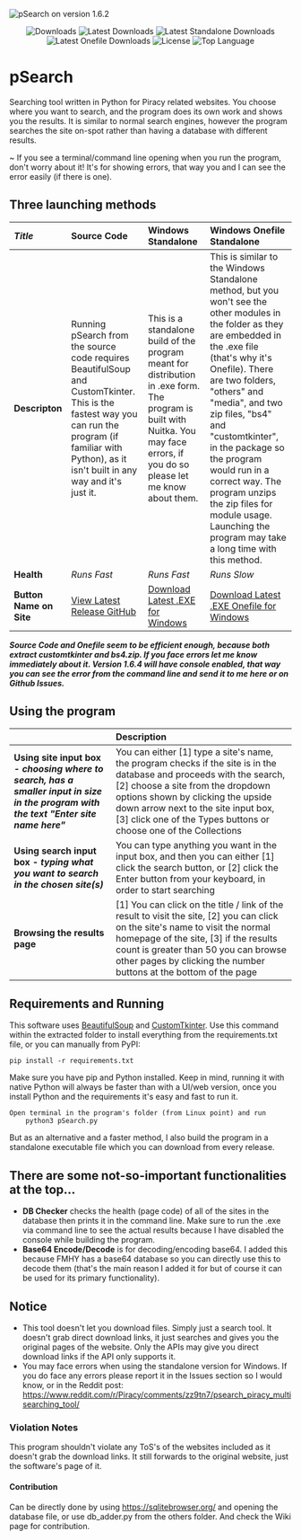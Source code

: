 ![pSearch on version 1.6.2](https://i.ibb.co/2cVk43b/Capture.png)

<p align="center">
  <img src="https://img.shields.io/github/downloads/SerjSX/pSearch/total" alt="Downloads"/>
  <img src="https://img.shields.io/github/downloads/SerjSX/pSearch/latest/total" alt="Latest Downloads"/>
  <img src="https://img.shields.io/github/downloads/SerjSX/pSearch/latest/pSearch-windows-standalone.zip" alt="Latest Standalone Downloads"/>
  <img src="https://img.shields.io/github/downloads/SerjSX/pSearch/latest/pSearch-windows-onefile-standalone.zip" alt="Latest Onefile Downloads"/>
  <img src="https://img.shields.io/github/license/SerjSX/pSearch" alt="License"/>
  <img src="https://img.shields.io/github/languages/top/SerjSX/pSearch" alt="Top Language"/>
</p>


# pSearch
 Searching tool written in Python for Piracy related websites. You choose where you want to search, and the program does its own work and shows you the results. It is similar to normal search engines, however the program searches the site on-spot rather than having a database with different results.

~ If you see a terminal/command line opening when you run the program, don't worry about it! It's for showing errors, that way you and I can see the error easily (if there is one). 

## Three launching methods
|*Title*|**Source Code**|**Windows Standalone**|**Windows Onefile Standalone**|
|:-|:-|:-|:-|
|**Descripton**|Running pSearch from the source code requires BeautifulSoup and CustomTkinter. This is the fastest way you can run the program (if familiar with Python), as it isn't built in any way and it's just it.|This is a standalone build of the program meant for distribution in .exe form. The program is built with Nuitka. You may face errors, if you do so please let me know about them.|This is similar to the Windows Standalone method, but you won't see the other modules in the folder as they are embedded in the .exe file (that's why it's Onefile). There are two folders, "others" and "media", and two zip files, "bs4" and "customtkinter", in the package so the program would run in a correct way. The program unzips the zip files for module usage. Launching the program may take a long time with this method.|
|**Health**|*Runs Fast*|*Runs Fast*|*Runs Slow*|
|**Button Name on Site**|<a href="https://github.com/SerjSX/pSearch/releases/latest" alt="latest release">View Latest Release GitHub</a>|<a href="https://github.com/SerjSX/pSearch/releases/latest/download/pSearch-windows-standalone.zip" alt="download latest standalone exe">Download Latest .EXE for Windows</a>|<a href="https://github.com/SerjSX/pSearch/releases/latest/download/pSearch-windows-onefile-standalone.zip" alt="download latest onefile exe">Download Latest .EXE Onefile for Windows</a>|

***Source Code and Onefile seem to be efficient enough, because both extract customtkinter and bs4.zip. If you face errors let me know immediately about it. Version 1.6.4 will have console enabled, that way you can see the error from the command line and send it to me here or on Github Issues.***
&#x200B;

## Using the program
||**Description**|
|:-|:-|
|**Using site input box -** ***choosing where to search, has a smaller input in size in the program with the text "Enter site name here"***|You can either \[1\] type a site's name, the program checks if the site is in the database and proceeds with the search, \[2\] choose a site from the dropdown options shown by clicking the upside down arrow next to the site input box, \[3\] click one of the Types buttons or choose one of the Collections|
|**Using search input box -** ***typing what you want to search in the chosen site(s)***|You can type anything you want in the input box, and then you can either \[1\] click the search button, or \[2\] click the Enter button from your keyboard, in order to start searching|
|**Browsing the results page**|\[1\] You can click on the title / link of the result to visit the site, \[2\] you can click on the site's name to visit the normal homepage of the site, \[3\] if the results count is greater than 50 you can browse other pages by clicking the number buttons at the bottom of the page|

## Requirements and Running
This software uses <a href="https://pypi.org/project/beautifulsoup4/" target="_blank">BeautifulSoup</a> and <a href="https://pypi.org/project/customtkinter/" target="_blank">CustomTkinter</a>. Use this command within the extracted folder to install everything from the requirements.txt file, or you can manually from PyPI:
 
    pip install -r requirements.txt

Make sure you have pip and Python installed. 
Keep in mind, running it with native Python will always be faster than with a UI/web version, once you install Python and the requirements it's easy and fast to run it.

    Open terminal in the program's folder (from Linux point) and run
        python3 pSearch.py
        
But as an alternative and a faster method, I also build the program in a standalone executable file which you can download from every release.

## There are some not-so-important functionalities at the top...
- **DB Checker** checks the health (page code) of all of the sites in the database then prints it in the command line. Make sure to run the .exe via command line to see the actual results because I have disabled the console while building the program.
- **Base64 Encode/Decode** is for decoding/encoding base64. I added this because FMHY has a base64 database so you can directly use this to decode them (that's the main reason I added it for but of course it can be used for its primary functionality).

 ## Notice
- This tool doesn't let you download files. Simply just a search tool. It doesn't grab direct download links, it just searches and gives you the original pages of the website. Only the APIs may give you direct download links if the API only supports it.
- You may face errors when using the standalone version for Windows. If you do face any errors please report it in the Issues section so I would know, or in the Reddit post: https://www.reddit.com/r/Piracy/comments/zz9tn7/psearch_piracy_multisearching_tool/
 
 ### Violation Notes
 This program shouldn't violate any ToS's of the websites included as it doesn't grab the download links. It still forwards to the original website, just the software's page of it.

#### Contribution 
Can be directly done by using https://sqlitebrowser.org/ and opening the database file, or use db_adder.py from the others folder. And check the Wiki page for contribution.
